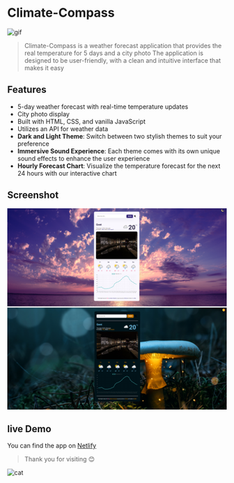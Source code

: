 # Climate-Compass

![gif](https://media.baamboozle.com/uploads/images/19125/1569648380_19492)

> Climate-Compass is a weather forecast application that provides the real temperature for 5 days and a city photo The application is designed to be user-friendly, with a clean and intuitive interface that makes it easy

## Features

- 5-day weather forecast with real-time temperature updates
- City photo display
- Built with HTML, CSS, and vanilla JavaScript
- Utilizes an API for weather data
- **Dark and Light Theme**: Switch between two stylish themes to suit your preference
- **Immersive Sound Experience**: Each theme comes with its own unique sound effects to enhance the user experience
- **Hourly Forecast Chart**: Visualize the temperature forecast for the next 24 hours with our interactive chart

## Screenshot

![screenshot](./src/images/daytheme.png)
![screenshot](./src/images/nighttheme.png)

## live Demo

You can find the app on [Netlify](https://b-climate-compass.netlify.app/)

> Thank you for visiting 😊

![cat](https://i.chzbgr.com/full/8348516864/hAC95BC93/ill-stand-here-and-continue-to-make-sure-it-stays-nice)
